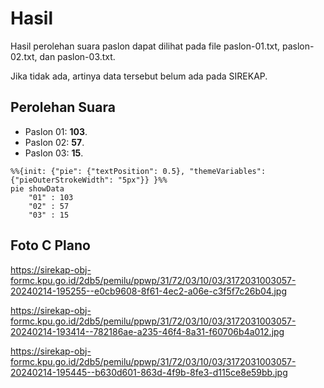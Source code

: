 # Hasil

Hasil perolehan suara paslon dapat dilihat pada file paslon-01.txt, paslon-02.txt, dan paslon-03.txt.

Jika tidak ada, artinya data tersebut belum ada pada SIREKAP.

## Perolehan Suara

 * Paslon 01: **103**.
 * Paslon 02: **57**.
 * Paslon 03: **15**.

```mermaid
%%{init: {"pie": {"textPosition": 0.5}, "themeVariables": {"pieOuterStrokeWidth": "5px"}} }%%
pie showData
    "01" : 103
    "02" : 57
    "03" : 15
```
## Foto C Plano

https://sirekap-obj-formc.kpu.go.id/2db5/pemilu/ppwp/31/72/03/10/03/3172031003057-20240214-195255--e0cb9608-8f61-4ec2-a06e-c3f5f7c26b04.jpg

https://sirekap-obj-formc.kpu.go.id/2db5/pemilu/ppwp/31/72/03/10/03/3172031003057-20240214-193414--782186ae-a235-46f4-8a31-f60706b4a012.jpg

https://sirekap-obj-formc.kpu.go.id/2db5/pemilu/ppwp/31/72/03/10/03/3172031003057-20240214-195445--b630d601-863d-4f9b-8fe3-d115ce8e59bb.jpg
